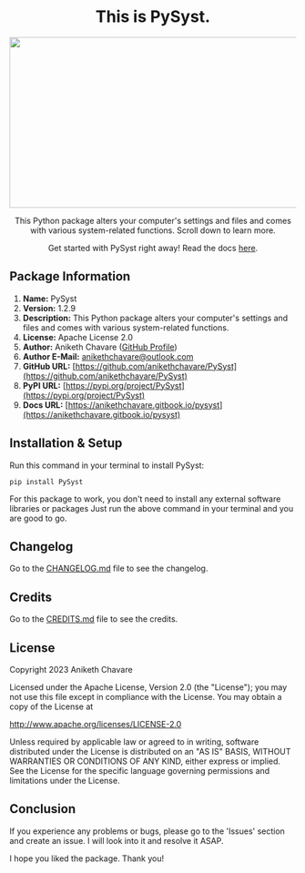 <h1 align="center">This is PySyst.</h1>

<p align="center"><img src="https://github.com/anikethchavare/PySyst/assets/50455489/a53cfb7f-8364-4d6b-a967-8037ad05bf1d" width="600" height="300"></p>

<p align="center">This Python package alters your computer's settings and files and comes with various system-related functions. Scroll down to learn more.</p>

<p align="center">Get started with PySyst right away! Read the docs <a href="https://anikethchavare.gitbook.io/pysyst">here</a>.</p>

## Package Information

1. **Name:** PySyst</br>
2. **Version:** 1.2.9</br>
3. **Description:** This Python package alters your computer's settings and files and comes with various system-related functions.</br>
4. **License:** Apache License 2.0</br>
5. **Author:** Aniketh Chavare ([GitHub Profile](https://github.com/anikethchavare))</br>
6. **Author E-Mail:** anikethchavare@outlook.com</br>
7. **GitHub URL:** [https://github.com/anikethchavare/PySyst](https://github.com/anikethchavare/PySyst)</br>
8. **PyPI URL:** [https://pypi.org/project/PySyst](https://pypi.org/project/PySyst)</br>
9. **Docs URL:** [https://anikethchavare.gitbook.io/pysyst](https://anikethchavare.gitbook.io/pysyst)

## Installation & Setup

Run this command in your terminal to install PySyst:

`pip install PySyst`

For this package to work, you don't need to install any external software libraries or packages Just run the above command in your terminal and you are good to go.

## Changelog

Go to the [CHANGELOG.md](https://github.com/anikethchavare/PySyst/blob/main/CHANGELOG.md) file to see the changelog.

## Credits

Go to the [CREDITS.md](https://github.com/anikethchavare/PySyst/blob/main/CREDITS.md) file to see the credits.

## License

Copyright 2023 Aniketh Chavare

Licensed under the Apache License, Version 2.0 (the "License");
you may not use this file except in compliance with the License.
You may obtain a copy of the License at

http://www.apache.org/licenses/LICENSE-2.0

Unless required by applicable law or agreed to in writing, software
distributed under the License is distributed on an "AS IS" BASIS,
WITHOUT WARRANTIES OR CONDITIONS OF ANY KIND, either express or implied.
See the License for the specific language governing permissions and
limitations under the License.

## Conclusion

If you experience any problems or bugs, please go to the 'Issues' section and create an issue. I will look into it and resolve it ASAP.

I hope you liked the package. Thank you!